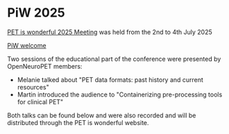 # PiW 2025

[PET is wonderful 2025 Meeting](https://petiswonderful.org/) was held from the 2nd to 4th July 2025

[PiW welcome ](https://raw.githubusercontent.com/openneuropet/outreach/main/PET-Is-Wonderful2025/figures/PiW2025_welcome.jpg)


Two sessions of the educational part of the conference were presented by OpenNeuroPET members:

* Melanie talked about "PET data formats: past history and current resources"
* Martin introduced the audience to "Containerizing pre-processing tools for clinical PET"

Both talks can be found below and were also recorded and will be distributed through the PET is wonderful website.